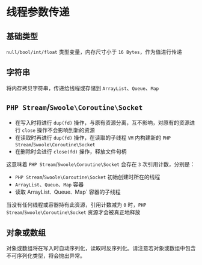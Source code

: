 # 线程参数传递

## 基础类型
`null/bool/int/float` 类型变量，内存尺寸小于 `16 Bytes`，作为值进行传递

## 字符串
将内存拷贝字符串，传递给线程或存储到 `ArrayList`、`Queue`、`Map`

## `PHP Stream`/`Swoole\Coroutine\Socket`
- 在写入时将进行 `dup(fd)` 操作，与原有资源分离，互不影响，对原有的资源进行 `close` 操作不会影响到新的资源
- 在读取时再进行 `dup(fd)` 操作，在读取的子线程 `VM` 内构建新的 `PHP Stream`/`Swoole\Coroutine\Socket`
- 在删除时会进行 `close(fd)` 操作，释放文件句柄

这意味着 `PHP Stream`/`Swoole\Coroutine\Socket` 会存在 `3` 次引用计数，分别是：
- `PHP Stream`/`Swoole\Coroutine\Socket` 初始创建时所在的线程
- `ArrayList`、`Queue`、`Map` 容器
- 读取 ArrayList`、`Queue`、`Map` 容器的子线程

当没有任何线程或容器持有此资源，引用计数减为 `0` 时，`PHP Stream`/`Swoole\Coroutine\Socket` 资源才会被真正地释放

## 对象或数组
对象或数组将在写入时自动序列化，读取时反序列化。请注意若对象或数组中包含不可序列化类型，将会抛出异常。
